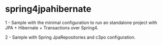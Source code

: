 # spring4jpahibernate

1 - Sample with the minimal configuration to run an standalone project with JPA + Hibernate + Transactions over Spring4.

2 - Sample with Spring JpaRepositories and c3po configuration.


